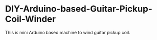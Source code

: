 # DIY-Arduino-based-Guitar-Pickup-Coil-Winder
This is mini Arduino based machine to wind guitar pickup coil.
